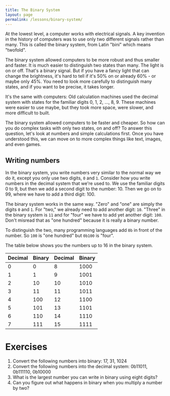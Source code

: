 ```yaml
---
title: The Binary System
layout: page
permalink: /lessons/binary-system/
---
```

At the lowest level, a computer works with electrical signals. A key invention in the history of computers was to use only two different signals rather than many. This is called the binary system, from Latin  "bini" which means "twofold".

The binary system allowed computers to be more robust and thus smaller and faster. It is much easier to distinguish two states than many. The light is on or off. That's a binary signal. But if you have a fancy light that can change the brightness, it's hard to tell if it's 50% on or already 60% - or maybe only 45%. You need to look more carefully to distinguish many states, and if you want to be precise, it takes longer.

It's the same with computers: Old calculation machines used the decimal system with states for the familiar digits 0, 1, 2, ..., 8, 9. These machines were easier to use maybe, but they took more space, were slower, and more difficult to built. 

The binary system allowed computers to be faster and cheaper. So how can you do complex tasks with only two states, on and off? To answer this question, let's look at numbers and simple calculations first. Once you have understood this, we can move on to more complex things like text, images, and even games. 

## Writing numbers

In the binary system, you write numbers very similar to the normal way we do it, except you only use two digits, `0` and `1`. Consider how you write numbers in the decimal system that we're used to. We use the familiar digits 0 to 9, but then we add a second digit to the number: 10. Then we go on to 99, where we have to add a third digit: 100. 

The binary system works in the same way. "Zero" and "one" are simply the digits `0` and `1`. For "two," we already need to add another digit: `10`. "Three" in the binary system is `11` and for "four" we have to add yet another digit: `100`. Don't misread that as "one hundred" because it is really a binary number.

To distinguish the two, many programming languages add `0b` in front of the number. So `100` is "one hundred" but `0b100` is "four".

The table below shows you the numbers up to 16 in the binary system. 

| Decimal | Binary | Decimal | Binary |
|---------|--------|---------|--------|
| 0 | 0 | 8 | 1000 |
| 1 | 1 | 9 | 1001 |
| 2 | 10 | 10 | 1010 |
| 3 | 11 | 11 | 1011 |
| 4 | 100 | 12 | 1100 |
| 5 | 101 | 13 | 1101 |
| 6 | 110 | 14 | 1110 |
| 7 | 111 | 15 | 1111 |

# Exercises

1. Convert the following numbers into binary: 17, 31, 1024
2. Convert the following numbers into the decimal system: 0b11011, 0b111110, 0b10000
3. What is the largest number you can write in binary using eight digits?
4. Can you figure out what happens in binary when you multiply a number by two?
